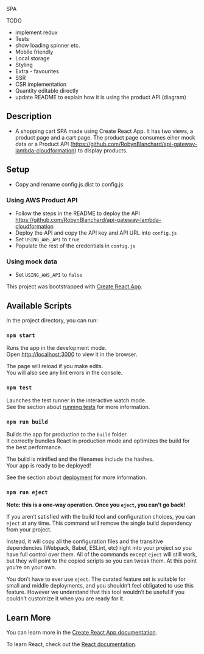 SPA

TODO
- implement redux
- Tests
- show loading spinner etc.
- Mobile friendly
- Local storage
- Styling
- Extra - favourites
- SSR
- CSR implementation
- Quantity editable directly
- update README to explain how it is using the product API (diagram)

## Description
- A shopping cart SPA made using Create React App. It has two views, a product page and a cart page. The product page consumes eiher mock data or a Product API (https://github.com/RobynBlanchard/api-gateway-lambda-cloudformation) to display products.

## Setup

- Copy and rename config.js.dist to config.js

### Using AWS Product API
- Follow the steps in the README to deploy the API https://github.com/RobynBlanchard/api-gateway-lambda-cloudformation
- Deploy the API and copy the API key and API URL into `config.js`
- Set `USING_AWS_API` to `true`
- Populate the rest of the credentials in `config.js`

### Using mock data
- Set `USING_AWS_API` to `false`


This project was bootstrapped with [Create React App](https://github.com/facebook/create-react-app).

## Available Scripts

In the project directory, you can run:

### `npm start`

Runs the app in the development mode.<br>
Open [http://localhost:3000](http://localhost:3000) to view it in the browser.

The page will reload if you make edits.<br>
You will also see any lint errors in the console.

### `npm test`

Launches the test runner in the interactive watch mode.<br>
See the section about [running tests](https://facebook.github.io/create-react-app/docs/running-tests) for more information.

### `npm run build`

Builds the app for production to the `build` folder.<br>
It correctly bundles React in production mode and optimizes the build for the best performance.

The build is minified and the filenames include the hashes.<br>
Your app is ready to be deployed!

See the section about [deployment](https://facebook.github.io/create-react-app/docs/deployment) for more information.

### `npm run eject`

**Note: this is a one-way operation. Once you `eject`, you can’t go back!**

If you aren’t satisfied with the build tool and configuration choices, you can `eject` at any time. This command will remove the single build dependency from your project.

Instead, it will copy all the configuration files and the transitive dependencies (Webpack, Babel, ESLint, etc) right into your project so you have full control over them. All of the commands except `eject` will still work, but they will point to the copied scripts so you can tweak them. At this point you’re on your own.

You don’t have to ever use `eject`. The curated feature set is suitable for small and middle deployments, and you shouldn’t feel obligated to use this feature. However we understand that this tool wouldn’t be useful if you couldn’t customize it when you are ready for it.

## Learn More

You can learn more in the [Create React App documentation](https://facebook.github.io/create-react-app/docs/getting-started).

To learn React, check out the [React documentation](https://reactjs.org/).
